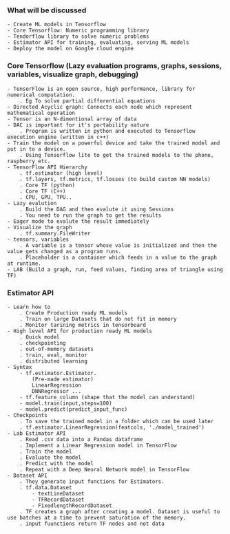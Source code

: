 ### What will be discussed
    - Create ML models in Tensorflow
    - Core Tensorflow: Numeric programming library
    - Tendorflow library to solve numeric problems
    - Estimator API for training, evaluating, serving ML models
    - Deploy the model on Google cloud engine

### Core Tensorflow (Lazy evaluation programs, graphs, sessions, variables, visualize graph, debugging)
    - TensorFlow is an open source, high performance, library for numerical computation.
        . Eg To solve partial differential equations
    - Directed Acyclic graph: Connects each node which represent mathematical operation
    - Tensor is an N-dimentional array of data
    - DAC is important for it's portability nature
        . Program is written in python and executed to Tensorflow execution engine (written in c++)
    - Train the model on a powerful device and take the trained model and put in to a device.
        . Using Tensorflow lite to get the trained models to the phone, raspberry etc.
    - TensorFlow API Hierarchy
        . tf.estimator (high level)
        . tf.layers, tf.metrics, tf.losses (to build custom NN models)
        . Core TF (python)
        . Core TF (C++)
        . CPU, GPU, TPU..
    - Lazy evalution
        . Build the DAG and then evalute it using Sessions
        . You need to run the graph to get the results
    - Eager mode to evalute the result immediately
    - Visualize the graph
        . tf.summary.FileWriter
    - tensors, variables
        . A variable is a tensor whose value is initialized and then the value gets changed as a program runs.
        . Placeholder is a container which feeds in a value to the graph at runtime.
    - LAB (Build a graph, run, feed values, finding area of triangle using TF)

### Estimator API
    - Learn how to
        . Create Production ready ML models
        . Train on large Datasets that do not fit in memory
        . Monitor tarining metrics in tensorboard
    - High level API for production ready ML models
        . Quick model
        . checkpointing
        . out-of-memory datasets
        . train, eval, monitor
        . distributed learning
    - Syntax
        - tf.estimator.Estimator.
            (Pre-made estimator)
            LinearRegression
            DNNRegressor ...
        - tf.feature_column (shape that the model can understand)
        - model.train(input,steps=100)
        - model.predict(predict_input_func)
    - Checkpoints
        . To save the trained model in a folder which can be used later
        . tf.estimator.LinearRegression(featcols, './model_trained')
    - Lab Estimator API
        . Read .csv data into a Pandas dataframe
        . Implement a Linear Regression model in TensorFlow
        . Train the model
        . Evaluate the model
        . Predict with the model
        . Repeat with a Deep Neural Network model in TensorFlow
    - Dataset API
        . They generate input functions for Estimators.
        . tf.data.Dataset 
            - textLineDataset   
            - TFRecordDataset
            - FixedlengthRecordDataset
        . TF creates a graph after creating a model. Dataset is useful to use batches at a time to prevent saturation of the memory.
        . input fuunctions return TF nodes and not data
    
        
